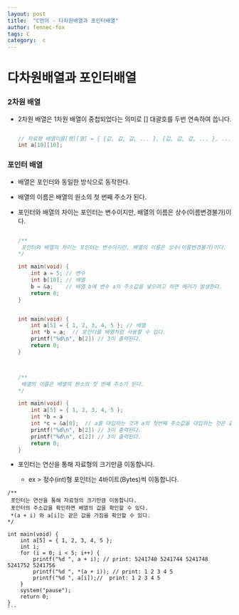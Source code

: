 ```yaml
---
layout: post
title:  "C언어 - 다차원배열과 포인터배열"
author: fennec-fox
tags: C
category:  c
---
```


# 다차원배열과 포인터배열



### 2차원 배열

- 2차원 배열은 1차원 배열이 중첩되었다는 의미로 [] 대괄호를 두번 연속하여 씁니다.

  ```c
  
  // 자료형 배열이름[행][열] = { {값, 값, 값, ... }, {값, 값, 값, ... }, ... }
  int a[10][10];
  
  ```



### 포인터 배열

- 배열은 포인터와 동일한 방식으로 동작한다.

- 배열의 이름은 배열의 원소의 첫 번째 주소가 된다.

- 포인터와 배열의 차이는 포인터는 변수이지만, 배열의 이름은 상수(이름변경불가)이다.

  ```c
  
  /** 
   포인터와 배열의 차이는 포인터는 변수이지만, 배열의 이름은 상수(이름변경불가)이다.
  */
  
  int main(void) {
      int a = 5; // 변수
      int b[10]; // 배열
      b = &a;    // 배열 b에 변수 a의 주소값을 넣으려고 하면 에러가 발생한다. 
      return 0;
  }
  
  
  int main(void) {
      int a[5] = { 1, 2, 3, 4, 5 }; // 배열
      int *b = a;  // 포인터를 배열처럼 사용할 수 있다. 
      printf("%d\n", b[2]) // 3이 출력된다.
      return 0;
  }
  
  
  
  /** 
   배열의 이름은 배열의 원소의 첫 번째 주소가 된다.
  */
  
  int main(void) {
      int a[5] = { 1, 2, 3, 4, 5 }; 
      int *b = a       
      int *c = &a[0];  // a를 대입하는 것과 a의 첫번째 주소값을 대입하는 것은 같은 행위이다.  
      printf("%d\n", b[2]) // 3이 출력된다.
      printf("%d\n", c[2]) // 3이 출력된다.
      return 0;
  }
  ```

  

- 포인터는 연산을 통해 자료형의 크기만큼 이동합니다.
  - ex > 정수(int)형 포인터는 4바이트(Bytes)씩 이동합니다.

````
/** 
 포인터는 연산을 통해 자료형의 크기만큼 이동합니다.
 포인터의 주소값을 확인하면 배열의 값을 확인할 수 있다.
 *(a + i) 와 a[i]는 같은 값을 가짐을 확인할 수 있다.
*/

int main(void) {
    int a[5] = { 1, 2, 3, 4, 5 };
    int i;
    for (i = 0; i < 5; i++) {
        printf("%d ", a + i); // print: 5241740 5241744 5241748 5241752 5241756 
        printf("%d ", *(a + i)); // print: 1 2 3 4 5 
        printf("%d ", a[i]);//  print: 1 2 3 4 5
    }
    system("pause");
    return 0;
}
```

